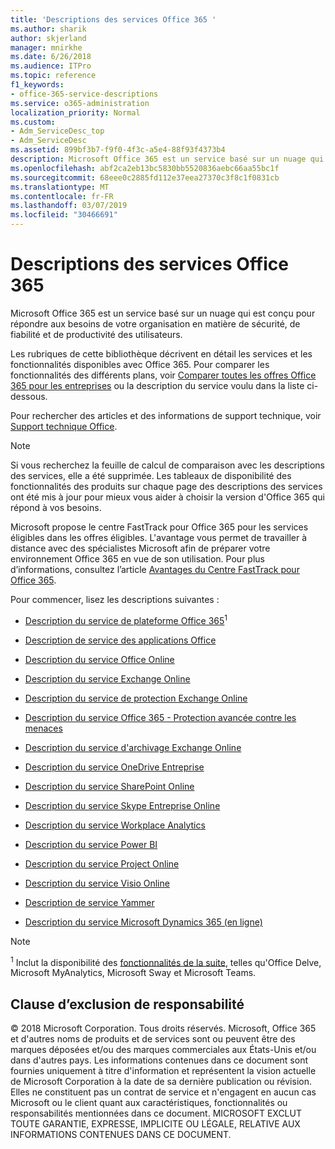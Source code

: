 ```yaml
---
title: 'Descriptions des services Office 365 '
ms.author: sharik
author: skjerland
manager: mnirkhe
ms.date: 6/26/2018
ms.audience: ITPro
ms.topic: reference
f1_keywords:
- office-365-service-descriptions
ms.service: o365-administration
localization_priority: Normal
ms.custom:
- Adm_ServiceDesc_top
- Adm_ServiceDesc
ms.assetid: 899bf3b7-f9f0-4f3c-a5e4-88f93f4373b4
description: Microsoft Office 365 est un service basé sur un nuage qui est conçu pour répondre aux besoins de votre organisation en matière de sécurité, de fiabilité et de productivité des utilisateurs.
ms.openlocfilehash: abf2ca2eb13bc5830bb5520836aebc66aa55bc1f
ms.sourcegitcommit: 68eee0c2885fd112e37eea27370c3f8c1f0831cb
ms.translationtype: MT
ms.contentlocale: fr-FR
ms.lasthandoff: 03/07/2019
ms.locfileid: "30466691"
---
```

# <a name="office-365-service-descriptions"></a>Descriptions des services Office 365 

Microsoft Office 365 est un service basé sur un nuage qui est conçu pour répondre aux besoins de votre organisation en matière de sécurité, de fiabilité et de productivité des utilisateurs. 
  
Les rubriques de cette bibliothèque décrivent en détail les services et les fonctionnalités disponibles avec Office 365. Pour comparer les fonctionnalités des différents plans, voir [Comparer toutes les offres Office 365 pour les entreprises](http://go.microsoft.com/fwlink/?LinkID=799177&amp;clcid=0x409) ou la description du service voulu dans la liste ci-dessous. 
  
Pour rechercher des articles et des informations de support technique, voir [Support technique Office](https://support.office.com/).
  
> [!NOTE]
> Si vous recherchez la feuille de calcul de comparaison avec les descriptions des services, elle a été supprimée. Les tableaux de disponibilité des fonctionnalités des produits sur chaque page des descriptions des services ont été mis à jour pour mieux vous aider à choisir la version d'Office 365 qui répond à vos besoins. 
  
Microsoft propose le centre FastTrack pour Office 365 pour les services éligibles dans les offres éligibles. L'avantage vous permet de travailler à distance avec des spécialistes Microsoft afin de préparer votre environnement Office 365 en vue de son utilisation. Pour plus d’informations, consultez l’article [Avantages du Centre FastTrack pour Office 365](https://docs.microsoft.com/fasttrack/O365-fasttrack-benefit-for-office-365).
  
Pour commencer, lisez les descriptions suivantes :
  
- [Description du service de plateforme Office 365](office-365-platform-service-description/office-365-platform-service-description.md)<sup>1</sup>
    
- [Description de service des applications Office](office-applications-service-description/office-applications-service-description.md)
    
- [Description du service Office Online](office-online-service-description/office-online-service-description.md)
    
- [Description du service Exchange Online](exchange-online-service-description/exchange-online-service-description.md)
    
- [Description du service de protection Exchange Online](exchange-online-protection-service-description/exchange-online-protection-service-description.md)
    
- [Description du service Office 365 - Protection avancée contre les menaces](office-365-advanced-threat-protection-service-description.md)
    
- [Description du service d'archivage Exchange Online](exchange-online-archiving-service-description/exchange-online-archiving-service-description.md)
    
- [Description du service OneDrive Entreprise](onedrive-for-business-service-description.md)
    
- [Description du service SharePoint Online](sharepoint-online-service-description/sharepoint-online-service-description.md)
    
- [Description du service Skype Entreprise Online](skype-for-business-online-service-description/skype-for-business-online-service-description.md)
    
- [Description du service Workplace Analytics](workplace-analytics-service-description.md)
    
- [Description du service Power BI](power-bi-service-description.md)
    
- [Description du service Project Online](project-online-service-description/project-online-service-description.md)
    
- [Description du service Visio Online](visio-online-service-description/visio-online-service-description.md)
    
- [Description de service Yammer](yammer-service-description/yammer-service-description.md)
    
- [Description du service Microsoft Dynamics 365 (en ligne)](microsoft-dynamics-365-online-service-description.md)
    
> [!NOTE]
> <sup>1</sup> Inclut la disponibilité des [fonctionnalités de la suite](https://technet.microsoft.com/EN-US/library/office-365-suite-features.aspx), telles qu'Office Delve, Microsoft MyAnalytics, Microsoft Sway et Microsoft Teams. 
  
## <a name="disclaimer"></a>Clause d’exclusion de responsabilité

© 2018 Microsoft Corporation. Tous droits réservés. Microsoft, Office 365 et d'autres noms de produits et de services sont ou peuvent être des marques déposées et/ou des marques commerciales aux États-Unis et/ou dans d'autres pays. Les informations contenues dans ce document sont fournies uniquement à titre d'information et représentent la vision actuelle de Microsoft Corporation à la date de sa dernière publication ou révision. Elles ne constituent pas un contrat de service et n'engagent en aucun cas Microsoft ou le client quant aux caractéristiques, fonctionnalités ou responsabilités mentionnées dans ce document. MICROSOFT EXCLUT TOUTE GARANTIE, EXPRESSE, IMPLICITE OU LÉGALE, RELATIVE AUX INFORMATIONS CONTENUES DANS CE DOCUMENT. 
  
